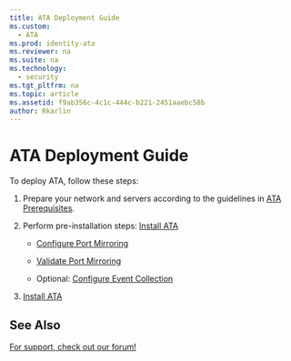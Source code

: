 ```yaml
---
title: ATA Deployment Guide
ms.custom: 
  - ATA
ms.prod: identity-ata
ms.reviewer: na
ms.suite: na
ms.technology: 
  - security
ms.tgt_pltfrm: na
ms.topic: article
ms.assetid: f9ab356c-4c1c-444c-b221-2451aaebc58b
author: Rkarlin
---
```

# ATA Deployment Guide
To deploy ATA, follow these steps:

1.  Prepare your network and servers according to the guidelines in [ATA Prerequisites](../Topic/ATA_Prerequisites.md).

2.  Perform pre-installation steps: [Install ATA](../Topic/Install_ATA.md)

    -   [Configure Port Mirroring](../Topic/Configure_Port_Mirroring.md)

    -   [Validate Port Mirroring](../Topic/Validate_Port_Mirroring.md)

    -   Optional: [Configure Event Collection](../Topic/Configure_Event_Collection.md)

3.  [Install ATA](../Topic/Install_ATA.md)

## See Also
[For support, check out our forum!](https://social.technet.microsoft.com/Forums/security/en-US/home?forum=mata)

